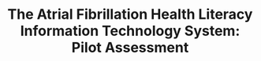---
name: "The Atrial Fibrillation Health Literacy Information"
title: "The Atrial Fibrillation Health Literacy Information Technology System: Pilot Assessment"
project: null
event: "JMIR Cardio"
authors:
- name: "Magnani, J."
- name: "Schlusser, C."
- name: "Kimani, E."
- name: "Rollman, B."
- name: "Orlow, M."
- name: "Bickmore, T."
year: 2017
resources: null
external_url: https://cardio.jmir.org/2017/2/e7/
draft: false
---